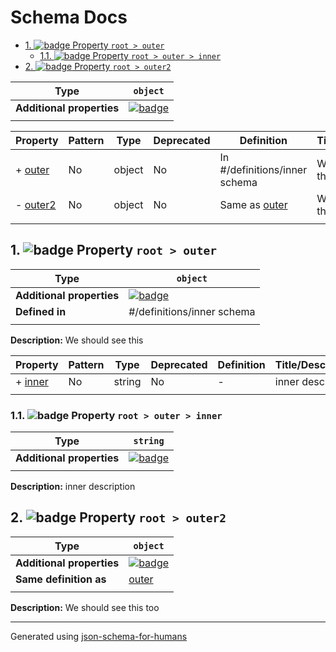 # Schema Docs

- [1. ![badge](https://img.shields.io/badge/Required-blue) Property `root > outer`](#outer)
  - [1.1. ![badge](https://img.shields.io/badge/Required-blue) Property `root > outer > inner`](#outer_inner)
- [2. ![badge](https://img.shields.io/badge/Optional-yellow) Property `root > outer2`](#outer2)

| Type                      | `object`                                                                                         |
| ------------------------- | ------------------------------------------------------------------------------------------------ |
| **Additional properties** | [![badge](https://img.shields.io/badge/Not+allowed-red)](# "Additional Properties not allowed.") |
|                           |                                                                                                  |

| Property             | Pattern | Type   | Deprecated | Definition                    | Title/Description      |
| -------------------- | ------- | ------ | ---------- | ----------------------------- | ---------------------- |
| + [outer](#outer )   | No      | object | No         | In #/definitions/inner schema | We should see this     |
| - [outer2](#outer2 ) | No      | object | No         | Same as [outer](#outer )      | We should see this too |
|                      |         |        |            |                               |                        |

## <a name="outer"></a>1. ![badge](https://img.shields.io/badge/Required-blue) Property `root > outer`

| Type                      | `object`                                                                                                            |
| ------------------------- | ------------------------------------------------------------------------------------------------------------------- |
| **Additional properties** | [![badge](https://img.shields.io/badge/Any+type-allowed-green)](# "Additional Properties of any type are allowed.") |
| **Defined in**            | #/definitions/inner schema                                                                                          |
|                           |                                                                                                                     |

**Description:** We should see this

| Property                 | Pattern | Type   | Deprecated | Definition | Title/Description |
| ------------------------ | ------- | ------ | ---------- | ---------- | ----------------- |
| + [inner](#outer_inner ) | No      | string | No         | -          | inner description |
|                          |         |        |            |            |                   |

### <a name="outer_inner"></a>1.1. ![badge](https://img.shields.io/badge/Required-blue) Property `root > outer > inner`

| Type                      | `string`                                                                                                            |
| ------------------------- | ------------------------------------------------------------------------------------------------------------------- |
| **Additional properties** | [![badge](https://img.shields.io/badge/Any+type-allowed-green)](# "Additional Properties of any type are allowed.") |
|                           |                                                                                                                     |

**Description:** inner description

## <a name="outer2"></a>2. ![badge](https://img.shields.io/badge/Optional-yellow) Property `root > outer2`

| Type                      | `object`                                                                                                            |
| ------------------------- | ------------------------------------------------------------------------------------------------------------------- |
| **Additional properties** | [![badge](https://img.shields.io/badge/Any+type-allowed-green)](# "Additional Properties of any type are allowed.") |
| **Same definition as**    | [outer](#outer)                                                                                                     |
|                           |                                                                                                                     |

**Description:** We should see this too

----------------------------------------------------------------------------------------------------------------------------
Generated using [json-schema-for-humans](https://github.com/coveooss/json-schema-for-humans)